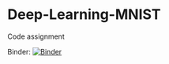 # Deep-Learning-MNIST
Code assignment  

Binder:
[![Binder](https://mybinder.org/badge_logo.svg)](https://mybinder.org/v2/gh/a2ngerer/Deep-Learning-MNIST/main?labpath=Programmentwurf.ipynb)
